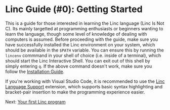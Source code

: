# Linc Guide (#0): Getting Started

This is a guide for those interested in learning the Linc language (Linc Is Not C). Its mainly targetted at programming enthusiasts or beginners wanting to learn the language, though some level of knowledge of dealing with computers is assumed. Before proceeding with the guide, make sure you have successfully installed the Linc environment on your system, which should be available in the `$PATH` variable. You can ensure this by running the `lincenv` commmand in your shell of choice (i.e. inside of a terminal), which should start the Linc Interactive Shell. You can exit out of this shell by simply entering `q`. If the above command doesn't work, make sure you follow the [Installation Guide](../readme.md).

If you're working with Visual Studio Code, it is recommended to use the [Linc Language Support](https://marketplace.visualstudio.com/items?itemName=fosspointer.linc) extension, which supports basic syntax highlighting and bracket-pair insertion to make the programming experience easier.

Next: [Your first Linc program](./1-hello_world.md)